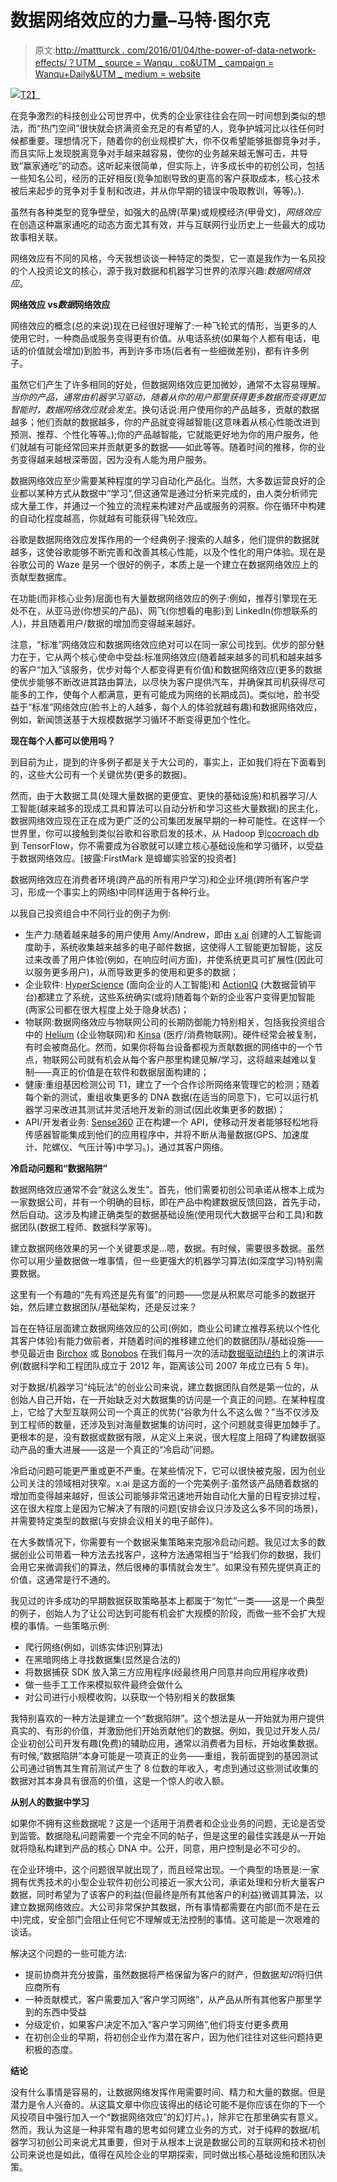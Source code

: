 # 数据网络效应的力量–马特·图尔克

> 原文:[http://mattturck . com/2016/01/04/the-power-of-data-network-effects/？UTM _ source = Wanqu . co&UTM _ campaign = Wanqu+Daily&UTM _ medium = website](http://mattturck.com/2016/01/04/the-power-of-data-network-effects/?utm_source=wanqu.co&utm_campaign=Wanqu+Daily&utm_medium=website)

[![](../Images/ad20d0a3d3eab56a4241774db82f50ba.png)T2】](http://mattturck.wpenginepowered.com/wp-content/uploads/2018/01/data-network-blog-pic.jpg)

在竞争激烈的科技创业公司世界中，优秀的企业家往往会在同一时间想到类似的想法，而“热门空间”很快就会挤满资金充足的有希望的人，竞争护城河比以往任何时候都重要。理想情况下，随着你的创业规模扩大，你不仅希望能够抵御竞争对手，而且实际上发现脱离竞争对手越来越容易，使你的业务越来越无懈可击，并导致“赢家通吃”的动态。这听起来很简单，但实际上，许多成长中的初创公司，包括一些知名公司，经历的正好相反(竞争加剧导致的更高的客户获取成本，核心技术被后来起步的竞争对手复制和改进，并从你早期的错误中吸取教训，等等)。).

虽然有各种类型的竞争壁垒，如强大的品牌(苹果)或规模经济(甲骨文)，*网络效应*在创造这种赢家通吃的动态方面尤其有效，并与互联网行业历史上一些最大的成功故事相关联。

网络效应有不同的风格，今天我想谈谈一种特定的类型，它一直是我作为一名风投的个人投资论文的核心，源于我对数据和机器学习世界的浓厚兴趣:*数据网络效应*。

**网络效应 vs*数据*网络效应**

网络效应的概念(总的来说)现在已经很好理解了:一种飞轮式的情形，当更多的人使用它时，一种商品或服务变得更有价值。从电话系统(如果每个人都有电话，电话的价值就会增加)到脸书，再到许多市场(后者有一些细微差别)，都有许多例子。

虽然它们产生了许多相同的好处，但数据网络效应更加微妙，通常不太容易理解。*当你的产品，通常由机器学习驱动，随着从你的用户那里获得更多数据而变得更加智能时，数据网络效应就会发生*。换句话说:用户使用你的产品越多，贡献的数据越多；他们贡献的数据越多，你的产品就变得越智能(这意味着从核心性能改进到预测、推荐、个性化等等。);你的产品越智能，它就能更好地为你的用户服务，他们就越有可能经常回来并贡献更多的数据——如此等等。随着时间的推移，你的业务变得越来越根深蒂固，因为没有人能为用户服务。

数据网络效应至少需要某种程度的学习自动化产品化。当然，大多数运营良好的企业都以某种方式从数据中“学习”,但这通常是通过分析来完成的，由人类分析师完成大量工作，并通过一个独立的流程来构建对产品或服务的洞察。你在循环中构建的自动化程度越高，你就越有可能获得飞轮效应。

谷歌是数据网络效应发挥作用的一个经典例子:搜索的人越多，他们提供的数据就越多，这使谷歌能够不断完善和改善其核心性能，以及个性化的用户体验。现在是谷歌公司的 Waze 是另一个很好的例子，本质上是一个建立在数据网络效应上的贡献型数据库。

在功能(而非核心业务)层面也有大量数据网络效应的例子:例如，推荐引擎现在无处不在，从亚马逊(你想买的产品)、网飞(你想看的电影)到 LinkedIn(你想联系的人)，并且随着用户/数据的增加而变得越来越好。

注意，“标准”网络效应和数据网络效应绝对可以在同一家公司找到。优步的部分魅力在于，它从两个核心使命中受益:标准网络效应(随着越来越多的司机和越来越多的客户“加入”该服务，优步对每个人都变得更有价值)和数据网络效应(更多的数据使优步能够不断改进其路由算法，以尽快为客户提供汽车，并确保其司机获得尽可能多的工作，使每个人都满意，更有可能成为网络的长期成员)。类似地，脸书受益于“标准”网络效应(脸书上的人越多，每个人的体验就越有趣)和数据网络效应，例如，新闻馈送基于大规模数据学习循环不断变得更加个性化。

**现在每个人都可以使用吗？**

到目前为止，提到的许多例子都是关于大公司的，事实上，正如我们将在下面看到的，这些大公司有一个关键优势(更多的数据)。

然而，由于大数据工具(处理大量数据的更便宜、更快的基础设施)和机器学习/人工智能(越来越多的现成工具和算法可以自动分析和学习这些大量数据)的民主化，数据网络效应现在正在成为更广泛的公司集团发展早期的一种可能性。在这样一个世界里，你可以接触到类似谷歌和谷歌启发的技术，从 Hadoop 到[cocroach db](http://cockroachlabs.com/)到 TensorFlow，你不需要成为谷歌就可以建立核心基础设施和学习循环，以受益于数据网络效应。[披露:FirstMark 是蟑螂实验室的投资者]

数据网络效应在消费者环境(跨产品的所有用户学习)和企业环境(跨所有客户学习，形成一个事实上的网络)中同样适用于各种行业。

以我自己投资组合中不同行业的例子为例:

*   生产力:随着越来越多的用户使用 Amy/Andrew，即由 [x.ai](http://x.ai) 创建的人工智能调度助手，系统收集越来越多的电子邮件数据，这使得人工智能更加智能，这反过来改善了用户体验(例如，在响应时间方面)，并使系统更具可扩展性(因此可以服务更多用户)，从而导致更多的使用和更多的数据；
*   企业软件: [HyperScience](http://hyperscience.com/) (面向企业的人工智能)和 [ActionIQ](http://actioniq.co/) (大数据营销平台)都建立了系统，这些系统确实(或将)随着每个新的企业客户变得更加智能(两家公司都在很大程度上处于隐身状态)；
*   物联网:数据网络效应与物联网公司的长期防御能力特别相关，包括我投资组合中的 [Helium](http://helium.com/) (企业物联网)和 [Kinsa](http://kinsahealth.com/) (医疗/消费物联网)。硬件经常会被复制，有时会被商品化。然而，如果你将每台设备都视为贡献数据的网络中的一个节点，物联网公司就有机会从每个客户那里构建见解/学习，这将越来越难以复制——真正的价值是在软件和数据层面构建的；
*   健康:重组基因检测公司 T1，建立了一个合作诊所网络来管理它的检测；随着每个新的测试，重组收集更多的 DNA 数据(在适当的同意下)，它可以运行机器学习来改进其测试并灵活地开发新的测试(因此收集更多的数据)；
*   API/开发者业务: [Sense360](http://sense360.com/) 正在构建一个 API，使移动开发者能够轻松地将传感器智能集成到他们的应用程序中，并将不断从海量数据(GPS、加速度计、陀螺仪、气压计等)中学习。)，通过其客户网络。

**冷启动问题和“数据陷阱”**

数据网络效应通常不会“就这么发生”。首先，他们需要初创公司承诺从根本上成为一家数据公司，并有一个明确的目标，即在产品中构建数据反馈回路，首先手动，然后自动。这涉及构建正确类型的数据基础设施(使用现代大数据平台和工具)和数据团队(数据工程师、数据科学家等)。

建立数据网络效果的另一个关键要求是…嗯，数据。有时候，需要很多数据。虽然你可以用少量数据做一堆事情，但一些更强大的机器学习算法(如深度学习)特别需要数据。

这里有一个有趣的“先有鸡还是先有蛋”的问题——您是从积累尽可能多的数据开始，然后建立数据团队/基础架构，还是反过来？

旨在在特征层面建立数据网络效应的公司(例如，商业公司建立推荐系统以个性化其客户体验)有能力做前者，并随着时间的推移建立他们的数据团队/基础设施——参见最近由 [Birchox](https://www.youtube.com/watch?v=3jSPiYnoHnI) 或 [Bonobos](https://www.youtube.com/watch?v=eDzMQeLX8bk) 在我们每月一次的活动[数据驱动纽约](http://datadrivennyc.com/)上的演讲示例(数据科学和工程团队成立于 2012 年，距离该公司 2007 年成立已有 5 年)。

对于数据/机器学习“纯玩法”的创业公司来说，建立数据团队自然是第一位的，从创始人自己开始，在一开始缺乏对大数据集的访问是一个真正的问题。在某种程度上，它给了大型互联网公司一个真正的优势(“谷歌为什么不这么做？”当不仅涉及到工程师的数量，还涉及到对海量数据集的访问时，这个问题就变得更加棘手了。更根本的是，没有数据或数据有限，从定义上来说，很大程度上阻碍了构建数据驱动产品的重大进展——这是一个真正的“冷启动”问题。

冷启动问题可能更严重或更不严重。在某些情况下，它可以很快被克服，因为创业公司关注的领域相对狭窄。x.ai 是这方面的一个完美例子:虽然该产品随着数据的增加而变得越来越好，但该公司能够非常迅速地开始自动化大量的日程安排过程，这在很大程度上是因为它解决了有限的问题(安排会议只涉及这么多不同的场景)，并需要特定类型的数据(与安排会议相关的电子邮件)。

在大多数情况下，你需要有一个数据采集策略来克服冷启动问题。我见过太多的数据创业公司带着一种方法去找客户，这种方法通常相当于“给我们你的数据，我们会用它来微调我们的算法，然后很棒的事情就会发生”。如果没有预先提供真正的价值，这通常是行不通的。

我见过的许多成功的早期数据获取策略基本上都属于“匆忙”一类——这是一个典型的例子，创始人为了让公司达到可能有机会扩大规模的阶段，而做一些不会扩大规模的事情。一些策略示例:

*   爬行网络(例如，训练实体识别算法)
*   在黑暗网络上寻找数据集(显然是合法的)
*   将数据捕获 SDK 放入第三方应用程序(经最终用户同意并向应用程序收费)
*   做一些手工工作来模拟软件最终会做什么
*   对公司进行小规模收购，以获取一个特别相关的数据集

我特别喜欢的一种方法是建立一个“数据陷阱”。这个想法是从一开始就为用户提供真实的、有形的价值，并激励他们开始贡献他们的数据。例如，我见过开发人员/企业初创公司开发有趣(免费)的辅助应用，通常以消费者为目标，开始收集数据。有时候,“数据陷阱”本身可能是一项真正的业务——重组，我前面提到的基因测试公司通过销售其生育前测试产生了 8 位数的年收入，考虑到通过这些测试收集的数据对其本身具有很高的价值，这是一个惊人的收入额。

**从别人的数据中学习**

如果你不拥有这些数据呢？这是一个适用于消费者和企业业务的问题，无论是否受到监管。数据隐私问题需要一个完全不同的帖子，但是这里的最佳实践是从一开始就将隐私构建到产品的核心 DNA 中。公开，同意，用户控制是必不可少的。

在企业环境中，这个问题很早就出现了，而且经常出现。一个典型的场景是:一家拥有优秀技术的小型企业软件初创公司接近一家大公司，承诺处理和分析大量客户数据，同时希望为了该客户的利益(但最终是所有其他客户的利益)微调其算法，以建立数据网络效应。大公司非常保护其数据，所有事情都需要在内部(而不是在云中)完成，安全部门会阻止任何它不理解或无法控制的事情。这可能是一次艰难的谈话。

解决这个问题的一些可能方法:

*   提前协商并充分披露，虽然数据将严格保留为客户的财产，但数据*知识*将归供应商所有
*   一种贡献模式，客户需要加入“客户学习网络”，从产品从所有其他客户那里学到的东西中受益
*   分级定价，如果客户决定不加入“客户学习网络”,他们将支付更多费用
*   在初创企业的早期，将初创企业作为潜在客户，因为他们往往对这些问题持更积极的态度。

**结论**

没有什么事情是容易的，让数据网络发挥作用需要时间、精力和大量的数据。但是潜力是令人兴奋的。从这篇文章中你应该得出的结论可能不是你应该在你的下一个风投项目中强行加入一个“数据网络效应”的幻灯片。)，除非它在那里确实有意义。然而，我认为这是一种非常有趣的思考如何建立业务的方式，对于纯粹的数据/机器学习初创公司来说尤其重要，但对于从根本上说是数据公司的互联网和技术初创公司来说也是如此，值得在风险企业的早期探索，同时做出核心基础设施和团队决策。